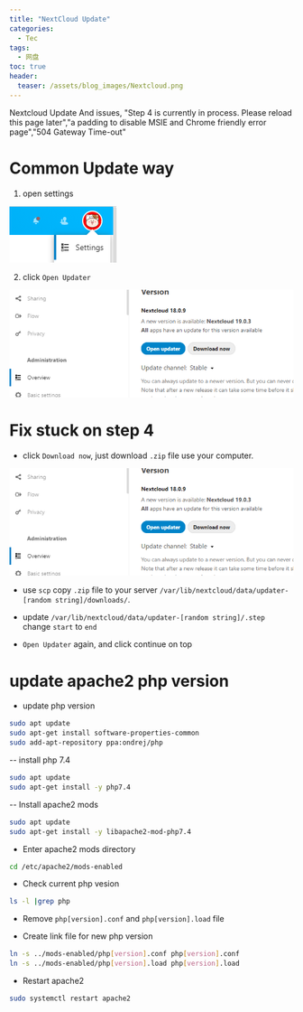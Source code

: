 ```yaml
---
title: "NextCloud Update"
categories:
  - Tec
tags:
  - 网盘
toc: true
header:
  teaser: /assets/blog_images/Nextcloud.png
---
```

Nextcloud Update And issues, "Step 4 is currently in process. Please reload this page later","a padding to disable MSIE and Chrome friendly error page","504 Gateway Time-out"

# Common Update way

1. open settings

![Settings](/assets/blog_images/fix1.png)

2. click `Open Updater`

![Detail](/assets/blog_images/fix2.png)

# Fix stuck on step 4

- click `Download now`, just download `.zip` file use your computer.

![Detail](/assets/blog_images/fix2.png)

- use `scp` copy `.zip` file to your server `/var/lib/nextcloud/data/updater-[random string]/downloads/`.

- update `/var/lib/nextcloud/data/updater-[random string]/.step` change `start` to `end` 

- `Open Updater` again, and click continue on top

# update apache2 php version

- update php version

```sh
sudo apt update
sudo apt-get install software-properties-common
sudo add-apt-repository ppa:ondrej/php
```

-- install php 7.4
```sh
sudo apt update
sudo apt-get install -y php7.4
```

-- Install apache2 mods

```sh
sudo apt update
sudo apt-get install -y libapache2-mod-php7.4
```

- Enter apache2 mods directory

```sh
cd /etc/apache2/mods-enabled
```

- Check current php vesion
```sh
ls -l |grep php
```

- Remove `php[version].conf` and `php[version].load` file

- Create link file for new php version

```sh
ln -s ../mods-enabled/php[version].conf php[version].conf 
ln -s ../mods-enabled/php[version].load php[version].load 
```

- Restart apache2

```sh
sudo systemctl restart apache2
```
